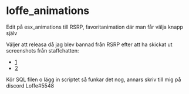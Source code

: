 # loffe_animations
Edit på esx_animations till RSRP, favoritanimation där man får välja knapp själv

Väljer att releasa då jag blev bannad från RSRP efter att ha skickat ut screenshots från staffchatten:

- [1](https://i.gyazo.com/cbe382a92dea4664ae7abbded423ece0.png)
- [2](https://cdn.discordapp.com/attachments/406964608155254798/563619639465082880/3b379512b7302774dfb0f50eb793ac96.png)

Kör SQL filen o lägg in scriptet så funkar det nog, annars skriv till mig på discord Loffe#5548
